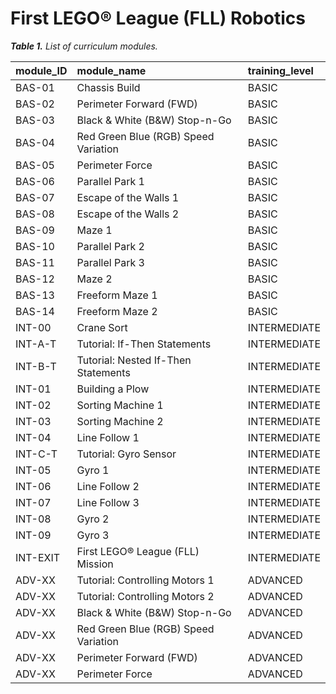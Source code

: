 # First LEGO®️ League (FLL) Robotics

<tabcaption>

<i>**Table 1.** List of curriculum modules.</i>

</tabcaption>

| module_ID   | module_name                          | training_level |
|:------------|:-------------------------------------|:---------------|
| BAS-01      | Chassis Build                        | BASIC          |
| BAS-02      | Perimeter Forward (FWD)              | BASIC          |
| BAS-03      | Black & White (B&W) Stop-n-Go        | BASIC          |
| BAS-04      | Red Green Blue (RGB) Speed Variation | BASIC          |
| BAS-05      | Perimeter Force                      | BASIC          |
| BAS-06      | Parallel Park 1                      | BASIC          |
| BAS-07      | Escape of the Walls 1                | BASIC          |
| BAS-08      | Escape of the Walls 2                | BASIC          |
| BAS-09      | Maze 1                               | BASIC          |
| BAS-10      | Parallel Park 2                      | BASIC          |
| BAS-11      | Parallel Park 3                      | BASIC          |
| BAS-12      | Maze 2                               | BASIC          |
| BAS-13      | Freeform Maze 1                      | BASIC          |
| BAS-14      | Freeform Maze 2                      | BASIC          |
| INT-00      | Crane Sort                           | INTERMEDIATE   |
| INT-A-T     | Tutorial: If-Then Statements         | INTERMEDIATE   |
| INT-B-T     | Tutorial: Nested If-Then Statements  | INTERMEDIATE   |
| INT-01      | Building a Plow                      | INTERMEDIATE   |
| INT-02      | Sorting Machine 1                    | INTERMEDIATE   |
| INT-03      | Sorting Machine 2                    | INTERMEDIATE   |
| INT-04      | Line Follow 1                        | INTERMEDIATE   |
| INT-C-T     | Tutorial: Gyro Sensor                | INTERMEDIATE   |
| INT-05      | Gyro 1                               | INTERMEDIATE   |
| INT-06      | Line Follow 2                        | INTERMEDIATE   |
| INT-07      | Line Follow 3                        | INTERMEDIATE   |
| INT-08      | Gyro 2                               | INTERMEDIATE   |
| INT-09      | Gyro 3                               | INTERMEDIATE   |
| INT-EXIT    | First LEGO®️ League (FLL) Mission     | INTERMEDIATE   |
| ADV-XX      | Tutorial: Controlling Motors 1       | ADVANCED       |
| ADV-XX      | Tutorial: Controlling Motors 2       | ADVANCED       |
| ADV-XX      | Black & White (B&W) Stop-n-Go        | ADVANCED       |
| ADV-XX      | Red Green Blue (RGB) Speed Variation | ADVANCED       |
| ADV-XX      | Perimeter Forward (FWD)              | ADVANCED       |
| ADV-XX      | Perimeter Force                      | ADVANCED       |
